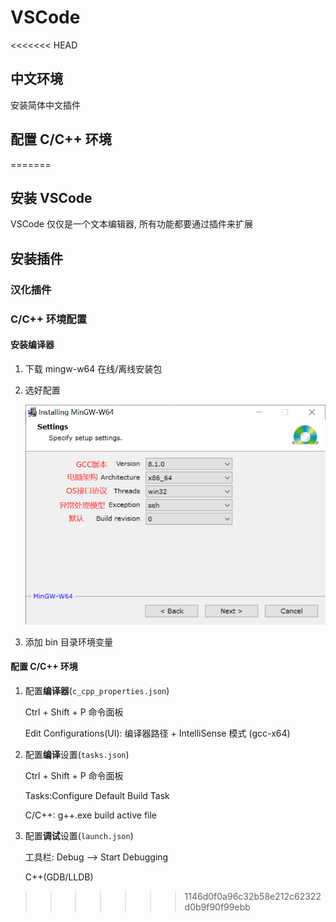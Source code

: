 # VSCode



<<<<<<< HEAD
## 中文环境

安装简体中文插件



## 配置 C/C++ 环境
=======
## 安装 VSCode

VSCode 仅仅是一个文本编辑器, 所有功能都要通过插件来扩展



## 安装插件

### 汉化插件

### C/C++ 环境配置

#### 安装编译器

1. 下载 mingw-w64 在线/离线安装包

2. 选好配置

   ![mingw-w64 配置](../../image/mingw-w64.png)

3. 添加 bin 目录环境变量

#### 配置 C/C++ 环境

1. 配置**编译器**(`c_cpp_properties.json`)

   Ctrl + Shift + P  命令面板

   Edit Configurations(UI): 编译器路径 + IntelliSense 模式 (gcc-x64)

2. 配置**编译**设置(`tasks.json`)

   Ctrl + Shift + P  命令面板

   Tasks:Configure Default Build Task

   C/C++: g++.exe build active file

3. 配置**调试**设置(`launch.json`)

   工具栏: Debug  --> Start Debugging

   C++(GDB/LLDB)

>>>>>>> 1146d0f0a96c32b58e212c62322d0b9f90f99ebb
